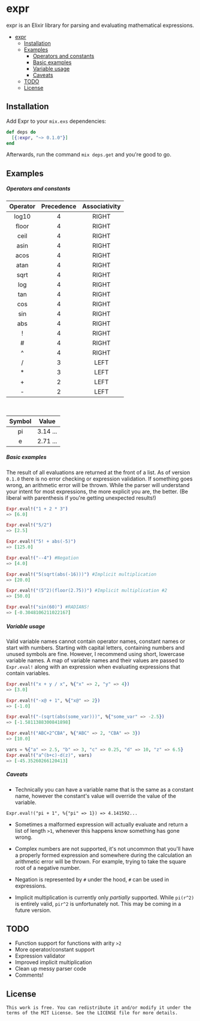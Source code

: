 # expr

expr is an Elixir library for parsing and evaluating mathematical expressions.

- [expr](#expr)
  - [Installation](#installation)
  - [Examples](#examples)
    - [Operators and constants](#operators-and-constants)
    - [Basic examples](#basic-examples)
    - [Variable usage](#variable-usage)
    - [Caveats](#caveats)
  - [TODO](#todo)
  - [License](#license)



## Installation

Add Expr to your ```mix.exs``` dependencies:

```elixir 
def deps do
  [{:expr, "~> 0.1.0"}]
end
```

Afterwards, run the command ```mix deps.get``` and you're good to go.

## Examples

##### Operators and constants

| Operator  |Precedence | Associativity |
| :-------------: | :-------------: | :------------: |
| log10  | 4  | RIGHT |
| floor  | 4  | RIGHT |
| ceil  | 4  | RIGHT |
| asin  | 4  | RIGHT |
| acos  | 4  | RIGHT |
| atan  | 4  | RIGHT |
| sqrt  | 4  | RIGHT |
| log  | 4  | RIGHT |
| tan  | 4  | RIGHT |
| cos  | 4  | RIGHT |
| sin  | 4  | RIGHT |
| abs  | 4  | RIGHT |
| !  | 4  | RIGHT |
| #  | 4  | RIGHT |
| ^  | 4  | RIGHT |
| /  | 3  | LEFT |
| *  | 3  | LEFT |
| +  | 2  | LEFT |
| - | 2  | LEFT |
  <br>
  
| Symbol  | Value |
| :-------------: | :-------------: |
| pi  | 3.14 ...  |
| e | 2.71 ...|

##### Basic examples

The result of all evaluations are returned at the front of a list. As of version ```0.1.0``` there is no error checking or expression validation. If something goes wrong, an arithmetic error will be thrown. While the parser will understand your intent for most expressions, the more explicit you are, the better. (Be liberal with parenthesis if you're getting unexpected results!)

```elixir
Expr.eval!("1 + 2 * 3")
=> [6.0]

Expr.eval!("5/2")
=> [2.5]

Expr.eval!("5! + abs(-5)")
=> [125.0]

Expr.eval!("--4") #Negation
=> [4.0]

Expr.eval!("5(sqrt(abs(-16)))") #Implicit multiplication
=> [20.0]

Expr.eval!("(5^2)(floor(2.75))") #Implicit multiplication #2
=> [50.0]

Expr.eval!("sin(60)") #RADIANS!
=> [-0.3048106211022167]
```

##### Variable usage

Valid variable names cannot contain operator names, constant names or start with numbers. Starting with capital letters, containing numbers and unused symbols are fine. However, I recommend using short, lowercase variable names. A map of variable names and their values are passed to ```Expr.eval!``` along with an expression when evaluating expressions that contain variables.

```elixir
Expr.eval!("x + y / x", %{"x" => 2, "y" => 4})
=> [3.0]

Expr.eval!("-x@ + 1", %{"x@" => 2})
=> [-1.0]

Expr.eval!("-(sqrt(abs(some_var)))", %{"some_var" => -2.5})
=> [-1.5811388300841898]

Expr.eval!("ABC+2^CBA", %{"ABC" => 2, "CBA" => 3})
=> [10.0]

vars = %{"a" => 2.5, "b" => 3, "c" => 0.25, "d" => 10, "z" => 6.5}
Expr.eval!("a^(b+c)-d(z)", vars)
=> [-45.35260266120413]
```

##### Caveats

- Technically you can have a variable name that is the same as a constant name, however the constant's value will override the value of the variable.

 ```Expr.eval!("pi + 1", %{"pi" => 1}) => 4.141592...```
 

- Sometimes a malformed expression will actually evaluate and return a list of length ```>1```, whenever this happens know something has gone wrong.


- Complex numbers are not supported, it's not uncommon that you'll have a properly formed expression and somewhere during the calculation an arithmetic error will be thrown. For example, trying to take the square root of a negative number.


- Negation is represented by ```#``` under the hood, ```#``` can be used in expressions. 


- Implicit multiplication is currently only *partially* supported. While ```pi(r^2)``` is entirely valid, ```pir^2``` is unfortunately not. This may be coming in a future version.


## TODO

- Function support for functions with arity ```>2```
- More operator/constant support
- Expression validator
- Improved implicit multiplication
- Clean up messy parser code
- Comments!

## License

```
This work is free. You can redistribute it and/or modify it under the
terms of the MIT License. See the LICENSE file for more details.
```


